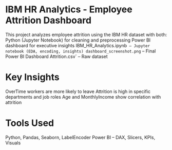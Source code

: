 # IBM HR Analytics - Employee Attrition Dashboard
This project analyzes employee attrition using the IBM HR dataset with both:
Python (Jupyter Notebook) for cleaning and preprocessing
Power BI dashboard for executive insights
IBM_HR_Analytics.ipynb` – Jupyter notebook (EDA, encoding, insights)
dashboard_screenshot.png` – Final Power BI Dashboard
Attrition.csv` – Raw dataset

# Key Insights
OverTime workers are more likely to leave
Attrition is high in specific departments and job roles
Age and MonthlyIncome show correlation with attrition


# Tools Used
Python, Pandas, Seaborn, LabelEncoder
Power BI – DAX, Slicers, KPIs, Visuals

